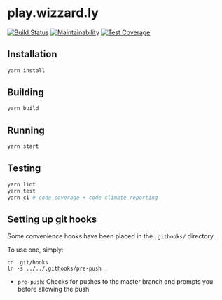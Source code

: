 # play.wizzard.ly

[![Build Status](https://semaphoreci.com/api/v1/wizzardly/play-wizzard-ly/branches/actors/badge.svg)](https://semaphoreci.com/wizzardly/play-wizzard-ly)
[![Maintainability](https://api.codeclimate.com/v1/badges/39f3f39d2e766182ec3a/maintainability)](https://codeclimate.com/github/wizzardly/play.wizzard.ly/maintainability)
[![Test Coverage](https://api.codeclimate.com/v1/badges/39f3f39d2e766182ec3a/test_coverage)](https://codeclimate.com/github/wizzardly/play.wizzard.ly/test_coverage)

## Installation

```bash
yarn install
```

## Building

```bash
yarn build
```

## Running

```bash
yarn start
```

## Testing

```bash
yarn lint
yarn test
yarn ci # code coverage + code climate reporting
```

## Setting up git hooks

Some convenience hooks have been placed in the `.githooks/` directory.

To use one, simply:

```shell
cd .git/hooks
ln -s ../../.githooks/pre-push .
```

- `pre-push`: Checks for pushes to the master branch and prompts you before allowing the push
